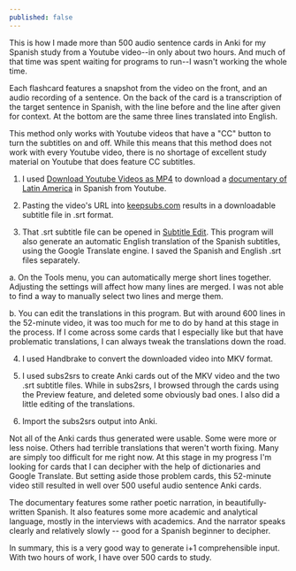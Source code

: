 ```yaml
---
published: false
---
```



This is how I made more than 500 audio sentence cards in Anki for my Spanish study from a Youtube video--in only about two hours. And much of that time was spent waiting for programs to run--I wasn't working the whole time.

Each flashcard features a snapshot from the video on the front, and an audio recording of a sentence. On the back of the card is a transcription of the target sentence in Spanish, with the line before and the line after given for context. At the bottom are the same three lines translated into English.

This method only works with Youtube videos that have a "CC" button to turn the subtitles on and off. While this means that this method does not work with every Youtube video, there is no shortage of excellent study material on Youtube that does feature CC subtitles.

1. I used [Download Youtube Videos as MP4](https://addons.mozilla.org/en-us/firefox/addon/download-youtube/) to download a [documentary of Latin America](http://www.rtve.es/alacarta/videos/historia-de-america-latina/historia-america-latina-poblamiento-america-latina/1780890/) in Spanish from Youtube.

2. Pasting the video's URL into [keepsubs.com](http://keepsubs.com/) results in a downloadable subtitle file in .srt format.

3. That .srt subtitle file can be opened in [Subtitle Edit](http://www.nikse.dk/subtitleedit/). This program will also generate an automatic English translation of the Spanish subtitles, using the Google Translate engine. I saved the Spanish and English .srt files separately.

a. On the Tools menu, you can automatically merge short lines together. Adjusting the settings will affect how many lines are merged. I was not able to find a way to manually select two lines and merge them.

b. You can edit the translations in this program. But with around 600 lines in the 52-minute video, it was too much for me to do by hand at this stage in the process. If I come across some cards that I especially like but that have problematic translations, I can always tweak the translations down the road.

4. I used Handbrake to convert the downloaded video into MKV format.

5. I used subs2srs to create Anki cards out of the MKV video and the two .srt subtitle files. While in subs2srs, I browsed through the cards using the Preview feature, and deleted some obviously bad ones. I also did a little editing of the translations.

6. Import the subs2srs output into Anki.

Not all of the Anki cards thus generated were usable. Some were more or less noise. Others had terrible translations that weren't worth fixing. Many are simply too difficult for me right now. At this stage in my progress I'm looking for cards that I can decipher with the help of dictionaries and Google Translate. But setting aside those problem cards, this 52-minute video still resulted in well over 500 useful audio sentence Anki cards.

The documentary features some rather poetic narration, in beautifully-written Spanish. It also features some more academic and analytical language, mostly in the interviews with academics. And the narrator speaks clearly and relatively slowly -- good for a Spanish beginner to decipher.

In summary, this is a very good way to generate i+1 comprehensible input. With two hours of work, I have over 500 cards to study.
